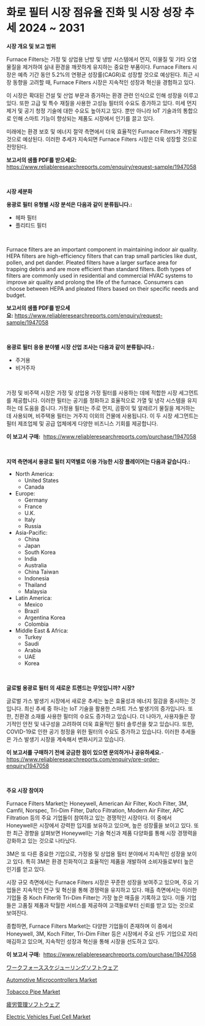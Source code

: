 <p><h1>화로 필터 시장 점유율 진화 및 시장 성장 추세 2024 ~ 2031</h1></p><p><strong>시장 개요 및 보고 범위</strong></p>
<p><p>Furnace Filters는 가정 및 상업용 난방 및 냉방 시스템에서 먼지, 이물질 및 기타 오염물질을 제거하여 실내 환경을 깨끗하게 유지하는 중요한 부품이다. Furnace Filters 시장은 예측 기간 동안 5.2%의 연평균 성장률(CAGR)로 성장할 것으로 예상된다. 최근 시장 동향을 고려할 때, Furnace Filters 시장은 지속적인 성장과 혁신을 경험하고 있다. </p><p>이 시장은 확대된 건설 및 산업 부문과 증가하는 환경 관련 인식으로 인해 성장을 이루고 있다. 또한 고급 및 특수 재질을 사용한 고성능 필터의 수요도 증가하고 있다. 미세 먼지 제거 및 공기 청정 기술에 대한 수요도 높아지고 있다. 뿐만 아니라 IoT 기술과의 통합으로 인해 스마트 기능이 향상되는 제품도 시장에서 인기를 끌고 있다.</p><p>미래에는 환경 보호 및 에너지 절약 측면에서 더욱 효율적인 Furnace Filters가 개발될 것으로 예상된다. 이러한 추세가 지속되면 Furnace Filters 시장은 더욱 성장할 것으로 전망된다.</p></p>
<p><strong>보고서의 샘플 PDF를 받으세요:</strong> <a href="https://www.reliableresearchreports.com/enquiry/request-sample/1947058">https://www.reliableresearchreports.com/enquiry/request-sample/1947058</a></p>
<p>&nbsp;</p>
<p><strong>시장 세분화</strong></p>
<p><strong>용광로 필터 유형별 시장 분석은 다음과 같이 분류됩니다.:</strong></p>
<p><ul><li>헤파 필터</li><li>플리티드 필터</li></ul></p>
<p>&nbsp;</p>
<p><p>Furnace filters are an important component in maintaining indoor air quality. HEPA filters are high-efficiency filters that can trap small particles like dust, pollen, and pet dander. Pleated filters have a larger surface area for trapping debris and are more efficient than standard filters. Both types of filters are commonly used in residential and commercial HVAC systems to improve air quality and prolong the life of the furnace. Consumers can choose between HEPA and pleated filters based on their specific needs and budget.</p></p>
<p><strong>보고서의 샘플 PDF를 받으세요:</strong>&nbsp;<a href="https://www.reliableresearchreports.com/enquiry/request-sample/1947058">https://www.reliableresearchreports.com/enquiry/request-sample/1947058</a></p>
<p>&nbsp;</p>
<p><strong> 용광로 필터 응용 분야별 시장 산업 조사는 다음과 같이 분류됩니다.:</strong></p>
<p><ul><li>주거용</li><li>비거주자</li></ul></p>
<p>&nbsp;</p>
<p><p>가정 및 비주택 시장은 가정 및 상업용 가정 필터를 사용하는 데에 적합한 시장 세그먼트를 제공합니다. 이러한 필터는 공기를 정화하고 효율적으로 가열 및 냉각 시스템을 유지하는 데 도움을 줍니다. 가정용 필터는 주로 먼지, 곰팡이 및 알레르기 물질을 제거하는 데 사용되며, 비주택용 필터는 거주지 이외의 건물에 사용됩니다. 이 두 시장 세그먼트는 필터 제조업체 및 공급 업체에게 다양한 비즈니스 기회를 제공합니다.</p></p>
<p><strong>이 보고서 구매:</strong>&nbsp; <a href="https://www.reliableresearchreports.com/purchase/1947058">https://www.reliableresearchreports.com/purchase/1947058</a></p>
<p>&nbsp;</p>
<p><strong>지역 측면에서 용광로 필터 지역별로 이용 가능한 시장 플레이어는 다음과 같습니다.:</strong></p>
<p><ul>
    <li>
        North America:
        <ul>
            <li>United States</li>
            <li>Canada</li>
        </ul>
    </li>
    <li>
        Europe:
        <ul>
            <li>Germany</li>
            <li>France</li>
            <li>U.K.</li>
            <li>Italy</li>
            <li>Russia</li>
        </ul>
    </li>
    <li>
        Asia-Pacific:
        <ul>
            <li>China</li>
            <li>Japan</li>
            <li>South Korea</li>
            <li>India</li>
            <li>Australia</li>
            <li>China Taiwan</li>
            <li>Indonesia</li>
            <li>Thailand</li>
            <li>Malaysia</li>
        </ul>
    </li>
    <li>
        Latin America:
        <ul>
            <li>Mexico</li>
            <li>Brazil</li>
            <li>Argentina Korea</li>
            <li>Colombia</li>
        </ul>
    </li>
    <li>
        Middle East & Africa:
        <ul>
            <li>Turkey</li>
            <li>Saudi</li>
            <li>Arabia</li>
            <li>UAE</li>
            <li>Korea</li>
        </ul>
    </li>
    </ul></p>
<p>&nbsp;</p>
<p><strong>글로벌 용광로 필터 의 새로운 트렌드는 무엇입니까? 시장?</strong></p>
<p><p>글로벌 가스 발생기 시장에서 새로운 추세는 높은 효율성과 에너지 절감을 중시하는 것입니다. 최신 추세 중 하나는 IoT 기술을 활용한 스마트 가스 발생기의 증가입니다. 또한, 친환경 소재를 사용한 필터의 수요도 증가하고 있습니다. 더 나아가, 사용자들은 장기적인 안전 및 내구성을 고려하여 더욱 효율적인 필터 솔루션을 찾고 있습니다. 또한, COVID-19로 인한 공기 청정을 위한 필터의 수요도 증가하고 있습니다. 이러한 추세들은 가스 발생기 시장을 계속해서 변화시키고 있습니다.</p></p>
<p><strong>이 보고서를 구매하기 전에 궁금한 점이 있으면 문의하거나 공유하세요.</strong>- <a href="https://www.reliableresearchreports.com/enquiry/pre-order-enquiry/1947058">https://www.reliableresearchreports.com/enquiry/pre-order-enquiry/1947058</a></p>
<p>&nbsp;</p>
<p><strong>주요 시장 참여자</strong></p>
<p><p>Furnace Filters Market는 Honeywell, American Air Filter, Koch Filter, 3M, Camfil, Norspec, Tri-Dim Filter, Dafco Filtration, Modern Air Filter, APC Filtration 등의 주요 기업들이 참여하고 있는 경쟁적인 시장이다. 이 중에서 Honeywell은 시장에서 강력한 입지를 보유하고 있으며, 높은 성장률을 보이고 있다. 또한 최근 경향을 살펴보면 Honeywell는 기술 혁신과 제품 다양화를 통해 시장 경쟁력을 강화하고 있는 것으로 나타났다.</p><p>3M은 또 다른 중요한 기업으로, 가정용 및 상업용 필터 분야에서 지속적인 성장을 보이고 있다. 특히 3M은 환경 친화적이고 효율적인 제품을 개발하여 소비자들로부터 높은 인기를 얻고 있다.</p><p>시장 규모 측면에서는 Furnace Filters 시장은 꾸준한 성장을 보여주고 있으며, 주요 기업들은 지속적인 연구 및 혁신을 통해 경쟁력을 유지하고 있다. 매출 측면에서는 이러한 기업들 중 Koch Filter와 Tri-Dim Filter는 가장 높은 매출을 기록하고 있다. 이들 기업들은 고품질 제품과 탁월한 서비스를 제공하여 고객들로부터 신뢰를 받고 있는 것으로 보여진다.</p><p>종합하면, Furnace Filters Market는 다양한 기업들이 존재하며 이 중에서 Honeywell, 3M, Koch Filter, Tri-Dim Filter 등은 시장에서 주요 선두 기업으로 자리매김하고 있으며, 지속적인 성장과 혁신을 통해 시장을 선도하고 있다.</p></p>
<p><strong>이 보고서 구매:</strong>&nbsp;&nbsp;<a href="https://www.reliableresearchreports.com/purchase/1947058">https://www.reliableresearchreports.com/purchase/1947058</a></p>
<p><p><a href="https://github.com/LeanneBruen2023/Market-Research-Report-List-1/blob/main/34705169397.md">ワークフォーススケジューリングソフトウェア</a></p><p><a href="https://issuu.com/reportprime-2/docs/automotive-microcontrollers-market-size-2030.pptx">Automotive Microcontrollers Market</a></p><p><a href="https://www.linkedin.com/pulse/tobacco-pipe-market-size-furnishes-valuable-information-encompassing-s6gyc?trackingId=FpKJ%2BejlU6owKJoVBs8Kig%3D%3D">Tobacco Pipe Market</a></p><p><a href="https://github.com/cnnriuez22368/Market-Research-Report-List-1/blob/main/90508769396.md">疲労管理ソフトウェア</a></p><p><a href="https://issuu.com/reportprime-2/docs/electric-vehicles-fuel-cell-market-size-2030.pptx">Electric Vehicles Fuel Cell Market</a></p></p>

